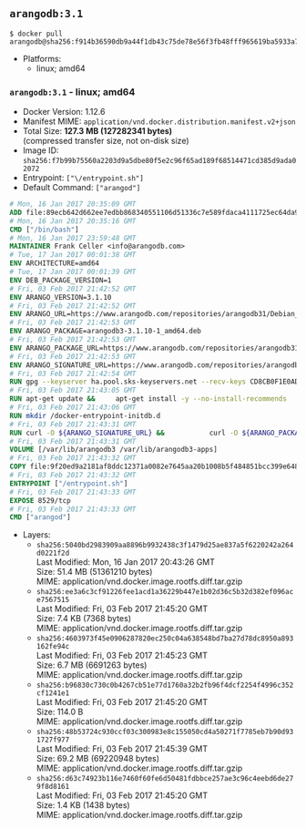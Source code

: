 ## `arangodb:3.1`

```console
$ docker pull arangodb@sha256:f914b36590db9a44f1db43c75de78e56f3fb48fff965619ba5933a7e6dbd7609
```

-	Platforms:
	-	linux; amd64

### `arangodb:3.1` - linux; amd64

-	Docker Version: 1.12.6
-	Manifest MIME: `application/vnd.docker.distribution.manifest.v2+json`
-	Total Size: **127.3 MB (127282341 bytes)**  
	(compressed transfer size, not on-disk size)
-	Image ID: `sha256:f7b99b75560a2203d9a5dbe80f5e2c96f65ad189f68514471cd385d9ada02072`
-	Entrypoint: `["\/entrypoint.sh"]`
-	Default Command: `["arangod"]`

```dockerfile
# Mon, 16 Jan 2017 20:35:09 GMT
ADD file:89ecb642d662ee7edbb868340551106d51336c7e589fdaca4111725ec64da957 in / 
# Mon, 16 Jan 2017 20:35:16 GMT
CMD ["/bin/bash"]
# Mon, 16 Jan 2017 23:59:48 GMT
MAINTAINER Frank Celler <info@arangodb.com>
# Tue, 17 Jan 2017 00:01:38 GMT
ENV ARCHITECTURE=amd64
# Tue, 17 Jan 2017 00:01:39 GMT
ENV DEB_PACKAGE_VERSION=1
# Fri, 03 Feb 2017 21:42:52 GMT
ENV ARANGO_VERSION=3.1.10
# Fri, 03 Feb 2017 21:42:52 GMT
ENV ARANGO_URL=https://www.arangodb.com/repositories/arangodb31/Debian_8.0
# Fri, 03 Feb 2017 21:42:53 GMT
ENV ARANGO_PACKAGE=arangodb3-3.1.10-1_amd64.deb
# Fri, 03 Feb 2017 21:42:53 GMT
ENV ARANGO_PACKAGE_URL=https://www.arangodb.com/repositories/arangodb31/Debian_8.0/amd64/arangodb3-3.1.10-1_amd64.deb
# Fri, 03 Feb 2017 21:42:53 GMT
ENV ARANGO_SIGNATURE_URL=https://www.arangodb.com/repositories/arangodb31/Debian_8.0/amd64/arangodb3-3.1.10-1_amd64.deb.asc
# Fri, 03 Feb 2017 21:42:54 GMT
RUN gpg --keyserver ha.pool.sks-keyservers.net --recv-keys CD8CB0F1E0AD5B52E93F41E7EA93F5E56E751E9B
# Fri, 03 Feb 2017 21:43:05 GMT
RUN apt-get update &&     apt-get install -y --no-install-recommends         libjemalloc1 	libsnappy1         ca-certificates         pwgen         curl     &&     rm -rf /var/lib/apt/lists/*
# Fri, 03 Feb 2017 21:43:06 GMT
RUN mkdir /docker-entrypoint-initdb.d
# Fri, 03 Feb 2017 21:43:31 GMT
RUN curl -O ${ARANGO_SIGNATURE_URL} &&           curl -O ${ARANGO_PACKAGE_URL} &&             gpg --verify ${ARANGO_PACKAGE}.asc &&     (echo arangodb3 arangodb3/password password test | debconf-set-selections) &&     (echo arangodb3 arangodb3/password_again password test | debconf-set-selections) &&     DEBIAN_FRONTEND="noninteractive" dpkg -i ${ARANGO_PACKAGE} &&     rm -rf /var/lib/arangodb3/* &&     sed -ri         -e 's!127\.0\.0\.1!0.0.0.0!g'         -e 's!^(file\s*=).*!\1 -!'         -e 's!^#\s*uid\s*=.*!uid = arangodb!'         -e 's!^#\s*gid\s*=.*!gid = arangodb!'         /etc/arangodb3/arangod.conf     &&     DEBIAN_FRONTEND="noninteractive" apt-get purge -y --auto-remove ca-certificates &&     rm -f ${ARANGO_PACKAGE}*
# Fri, 03 Feb 2017 21:43:31 GMT
VOLUME [/var/lib/arangodb3 /var/lib/arangodb3-apps]
# Fri, 03 Feb 2017 21:43:32 GMT
COPY file:9f20ed9a2181af8ddc12371a0082e7645aa20b1008b5f484851bcc399e64801e in /entrypoint.sh 
# Fri, 03 Feb 2017 21:43:32 GMT
ENTRYPOINT ["/entrypoint.sh"]
# Fri, 03 Feb 2017 21:43:33 GMT
EXPOSE 8529/tcp
# Fri, 03 Feb 2017 21:43:33 GMT
CMD ["arangod"]
```

-	Layers:
	-	`sha256:5040bd2983909aa8896b9932438c3f1479d25ae837a5f6220242a264d0221f2d`  
		Last Modified: Mon, 16 Jan 2017 20:43:26 GMT  
		Size: 51.4 MB (51361210 bytes)  
		MIME: application/vnd.docker.image.rootfs.diff.tar.gzip
	-	`sha256:ee3a6c3cf91226fee1acd1a36229b447e1b02d36c5b32d382ef096ace7567515`  
		Last Modified: Fri, 03 Feb 2017 21:45:20 GMT  
		Size: 7.4 KB (7368 bytes)  
		MIME: application/vnd.docker.image.rootfs.diff.tar.gzip
	-	`sha256:4603973f45e0906287820ec250c04a638548bd7ba27d78dc8950a893162fe94c`  
		Last Modified: Fri, 03 Feb 2017 21:45:23 GMT  
		Size: 6.7 MB (6691263 bytes)  
		MIME: application/vnd.docker.image.rootfs.diff.tar.gzip
	-	`sha256:b96830c730c0b4267cb51e77d1760a32b2fb96f4dcf2254f4996c352cf1241e1`  
		Last Modified: Fri, 03 Feb 2017 21:45:20 GMT  
		Size: 114.0 B  
		MIME: application/vnd.docker.image.rootfs.diff.tar.gzip
	-	`sha256:48b53724c930ccf03c300983e8c155050cd4a50271f7785eb7b90d931727f977`  
		Last Modified: Fri, 03 Feb 2017 21:45:39 GMT  
		Size: 69.2 MB (69220948 bytes)  
		MIME: application/vnd.docker.image.rootfs.diff.tar.gzip
	-	`sha256:d63c74923b116e7460f60fe6d50481fdbbce257ae3c96c4eebd6de279f8d8161`  
		Last Modified: Fri, 03 Feb 2017 21:45:20 GMT  
		Size: 1.4 KB (1438 bytes)  
		MIME: application/vnd.docker.image.rootfs.diff.tar.gzip
